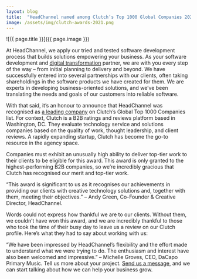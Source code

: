 ```yaml
---
layout: blog
title:  "HeadChannel named among Clutch’s Top 1000 Global Companies 2021"
image: /assets/img/clutch-awards-2021.png
---
```


![{{ page.title }}]({{ page.image }})

At HeadChannel, we apply our tried and tested software development process that builds solutions empowering your business. As your software development and [digital transformation](https://www.forbes.com/sites/forbestechcouncil/2021/11/10/why-digital-transformation-is-an-ongoing-journey/) partner, we are with you every step of the way – from initial planning to delivery and beyond. We have successfully entered into several partnerships with our clients, often taking shareholdings in the software products we have created for them. We are experts in developing business-oriented solutions, and we’ve been translating the needs and goals of our customers into reliable software.

With that said, it’s an honour to announce that HeadChannel was recognised as [a leading company](https://clutch.co/developers) on Clutch’s Global Top 1000 Companies list. For context, Clutch is a B2B ratings and reviews platform based in Washington, DC. They evaluate technology service and solutions companies based on the quality of work, thought leadership, and client reviews. A rapidly expanding startup, Clutch has become the go-to resource in the agency space.

Companies must exhibit an unusually high ability to deliver top-tier work to their clients to be eligible for this award. This award is only granted to the highest-performing B2B companies, so we’re incredibly gracious that Clutch has recognised our merit and top-tier work.

“This award is significant to us as it recognises our achievements in providing our clients with creative technology solutions and, together with them, meeting their objectives.” – Andy Green, Co-Founder & Creative Director, HeadChannel.

Words could not express how thankful we are to our clients. Without them, we couldn’t have won this award, and we are incredibly thankful to those who took the time of their busy day to leave us a review on our Clutch profile. Here’s what they had to say about working with us:

“We have been impressed by HeadChannel’s flexibility and the effort made to understand what we were trying to do. The enthusiasm and interest have also been welcomed and impressive.” – Michelle Groves, CEO, DaCapo Primary Music. Tell us more about your project. [Send us a message](https://headchannel.co.uk/contact/), and we can start talking about how we can help your business grow.
